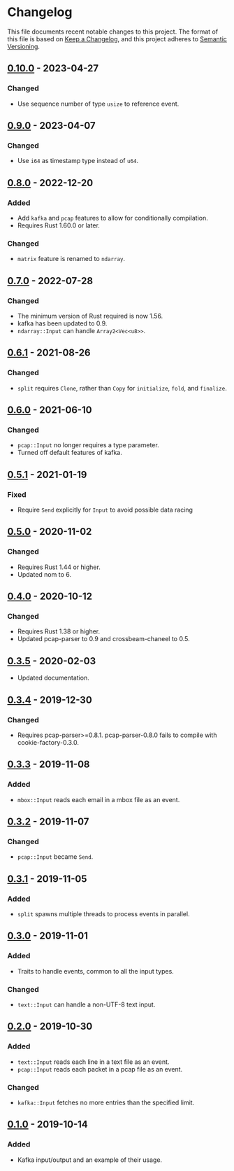 # Changelog

This file documents recent notable changes to this project. The format of this
file is based on [Keep a Changelog](https://keepachangelog.com/en/1.0.0/), and
this project adheres to [Semantic
Versioning](https://semver.org/spec/v2.0.0.html).

## [0.10.0] - 2023-04-27

### Changed

- Use sequence number of type `usize` to reference event.

## [0.9.0] - 2023-04-07

### Changed

- Use `i64` as timestamp type instead of `u64`.

## [0.8.0] - 2022-12-20

### Added

- Add `kafka` and `pcap` features to allow for conditionally compilation.
- Requires Rust 1.60.0 or later.

### Changed

- `matrix` feature is renamed to `ndarray`.

## [0.7.0] - 2022-07-28

### Changed

- The minimum version of Rust required is now 1.56.
- kafka has been updated to 0.9.
- `ndarray::Input` can handle `Array2<Vec<u8>>`.

## [0.6.1] - 2021-08-26

### Changed

- `split` requires `Clone`, rather than `Copy` for `initialize`, `fold`, and
  `finalize`.

## [0.6.0] - 2021-06-10

### Changed

- `pcap::Input` no longer requires a type parameter.
- Turned off default features of kafka.

## [0.5.1] - 2021-01-19

### Fixed

- Require `Send` explicitly for `Input` to avoid possible data racing

## [0.5.0] - 2020-11-02

### Changed

- Requires Rust 1.44 or higher.
- Updated nom to 6.

## [0.4.0] - 2020-10-12

### Changed

- Requires Rust 1.38 or higher.
- Updated pcap-parser to 0.9 and crossbeam-chaneel to 0.5.

## [0.3.5] - 2020-02-03

- Updated documentation.

## [0.3.4] - 2019-12-30

### Changed

- Requires pcap-parser>=0.8.1. pcap-parser-0.8.0 fails to compile with
  cookie-factory-0.3.0.

## [0.3.3] - 2019-11-08

### Added

- `mbox::Input` reads each email in a mbox file as an event.

## [0.3.2] - 2019-11-07

### Changed

- `pcap::Input` became `Send`.

## [0.3.1] - 2019-11-05

### Added

- `split` spawns multiple threads to process events in parallel.

## [0.3.0] - 2019-11-01

### Added

- Traits to handle events, common to all the input types.

### Changed

- `text::Input` can handle a non-UTF-8 text input.

## [0.2.0] - 2019-10-30

### Added

- `text::Input` reads each line in a text file as an event.
- `pcap::Input` reads each packet in a pcap file as an event.

### Changed

- `kafka::Input` fetches no more entries than the specified limit.

## [0.1.0] - 2019-10-14

### Added

- Kafka input/output and an example of their usage.

[0.10.0]: https://github.com/petabi/eventio/compare/0.9.0...0.10.0
[0.9.0]: https://github.com/petabi/eventio/compare/0.8.0...0.9.0
[0.8.0]: https://github.com/petabi/eventio/compare/0.7.0...0.8.0
[0.7.0]: https://github.com/petabi/eventio/compare/0.6.1...0.7.0
[0.6.1]: https://github.com/petabi/eventio/compare/0.6.0...0.6.1
[0.6.0]: https://github.com/petabi/eventio/compare/0.5.1...0.6.0
[0.5.1]: https://github.com/petabi/eventio/compare/0.5.0...0.5.1
[0.5.0]: https://github.com/petabi/eventio/compare/0.4.0...0.5.0
[0.4.0]: https://github.com/petabi/eventio/compare/0.3.5...0.4.0
[0.3.5]: https://github.com/petabi/eventio/compare/0.3.4...0.3.5
[0.3.4]: https://github.com/petabi/eventio/compare/0.3.3...0.3.4
[0.3.3]: https://github.com/petabi/eventio/compare/0.3.2...0.3.3
[0.3.2]: https://github.com/petabi/eventio/compare/0.3.1...0.3.2
[0.3.1]: https://github.com/petabi/eventio/compare/0.3.0...0.3.1
[0.3.0]: https://github.com/petabi/eventio/compare/0.2.0...0.3.0
[0.2.0]: https://github.com/petabi/eventio/compare/0.1.0...0.2.0
[0.1.0]: https://github.com/petabi/eventio/tree/0.1.0
